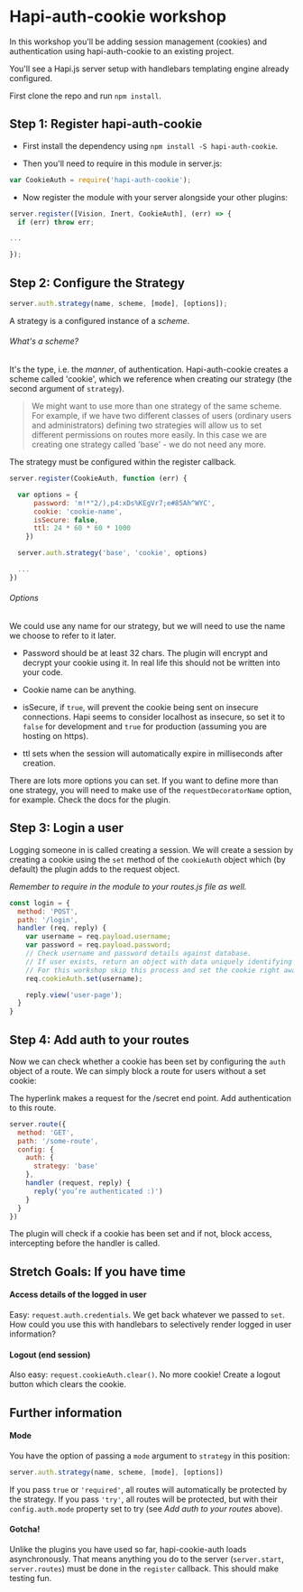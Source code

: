 # Hapi-auth-cookie workshop

In this workshop you'll be adding session management (cookies) and authentication using hapi-auth-cookie to an existing project.

You'll see a Hapi.js server setup with handlebars templating engine already configured.


First clone the repo and run `npm install`.

## Step 1: Register hapi-auth-cookie

- First install the dependency using `npm install -S hapi-auth-cookie`.

- Then you'll need to require in this module in server.js:

```javascript
var CookieAuth = require('hapi-auth-cookie');
```

- Now register the module with your server alongside your other plugins:

```javascript
server.register([Vision, Inert, CookieAuth], (err) => {
  if (err) throw err;

...

});
```
## Step 2: Configure the Strategy

```javascript
server.auth.strategy(name, scheme, [mode], [options]);
```

A strategy is a configured instance of a *scheme*.

###### What's a scheme?

It's the type, i.e. the *manner*, of authentication. Hapi-auth-cookie creates a scheme called 'cookie', which we reference when creating our strategy (the second argument of `strategy`).

> We might want to use more than one strategy of the same scheme. For example, if we have two different classes of users (ordinary users and administrators) defining two strategies will allow us to set different permissions on routes more easily. In this case we are creating one strategy called 'base' - we do not need any more.


The strategy must be configured within the register callback.

```javascript
server.register(CookieAuth, function (err) {

  var options = {
      password: 'm!*"2/),p4:xDs%KEgVr7;e#85Ah^WYC',
      cookie: 'cookie-name',
      isSecure: false,
      ttl: 24 * 60 * 60 * 1000
    })

  server.auth.strategy('base', 'cookie', options)

  ...
})
```
###### Options
We could use any name for our strategy, but we will need to use the name we choose to refer to it later.

 - Password should be at least 32 chars. The plugin will encrypt and decrypt your cookie using it. In real life this should not be written into your code.

 - Cookie name can be anything.

 - isSecure, if `true`, will prevent the cookie being sent on insecure connections. Hapi seems to consider localhost as insecure, so set it to `false` for development and `true` for production (assuming you are hosting on https).

 - ttl sets when the session will automatically expire in milliseconds after creation.

There are lots more options you can set. If you want to define more than one strategy, you will need to make use of the `requestDecoratorName` option, for example. Check the docs for the plugin.


## Step 3: Login a user

Logging someone in is called creating a session. We will create a session by creating a cookie using the `set` method of the `cookieAuth` object which (by default) the plugin adds to the request object.

_Remember to require in the module to your routes.js file as well._

```javascript
const login = {
  method: 'POST',
  path: '/login',
  handler (req, reply) {
    var username = req.payload.username;
    var password = req.payload.password;
    // Check username and password details against database.
    // If user exists, return an object with data uniquely identifying user.
    // For this workshop skip this process and set the cookie right away...
    req.cookieAuth.set(username);

    reply.view('user-page');
  }
}
```

## Step 4: Add auth to your routes

Now we can check whether a cookie has been set by configuring the `auth` object of a route. We can simply block a route for users without a set cookie:

The hyperlink makes a request for the /secret end point. Add authentication to this route.

```javascript
server.route({  
  method: 'GET',
  path: '/some-route',
  config: {
    auth: {
      strategy: 'base'
    },
    handler (request, reply) {
      reply('you’re authenticated :)')
    }
  }
})
```

The plugin will check if a cookie has been set and if not, block access, intercepting before the handler is called.

## Stretch Goals: If you have time

#### Access details of the logged in user

Easy: `request.auth.credentials`. We get back whatever we passed to `set`. How could you use this with handlebars to selectively render logged in user information?

#### Logout (end session)

Also easy: `request.cookieAuth.clear()`. No more cookie! Create a logout button which clears the cookie.


## Further information

#### Mode

You have the option of passing a `mode` argument to `strategy` in this position:

```javascript
server.auth.strategy(name, scheme, [mode], [options])
```

If you pass `true` or `'required'`, all routes will automatically be protected by the strategy. If you pass `'try'`, all routes will be protected, but with their `config.auth.mode` property set to try (see *Add auth to your routes* above).

#### Gotcha!

Unlike the plugins you have used so far, hapi-cookie-auth loads asynchronously. That means anything you do to the server (`server.start`, `server.routes`) must be done in the `register` callback. This should make testing fun.
